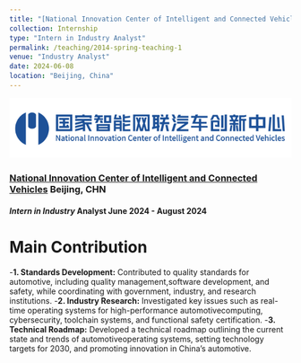 ```yaml
---
title: "[National Innovation Center of Intelligent and Connected Vehicles]"
collection: Internship
type: "Intern in Industry Analyst"
permalink: /teaching/2014-spring-teaching-1
venue: "Industry Analyst"
date: 2024-06-08
location: "Beijing, China"
---
```


![CICV](/images/CICV.png)

### [National Innovation Center of Intelligent and Connected Vehicles](http://www.china-icv.cn/index.html)  Beijing, CHN
#### _Intern in Industry_  Analyst June 2024 - August 2024

Main Contribution
======
-**1. Standards Development:** Contributed to quality standards for automotive, including quality management,software development, and safety, while coordinating with government, industry, and research institutions.
-**2. Industry Research:** Investigated key issues such as real-time operating systems for high-performance automotivecomputing, cybersecurity, toolchain systems, and functional safety certification.
-**3. Technical Roadmap:** Developed a technical roadmap outlining the current state and trends of automotiveoperating systems, setting technology targets for 2030, and promoting innovation in China’s automotive.
